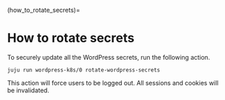 (how_to_rotate_secrets)=

# How to rotate secrets

To securely update all the WordPress secrets, run the following action.

```
juju run wordpress-k8s/0 rotate-wordpress-secrets
```

This action will force users to be logged out. All sessions and cookies will be invalidated.
